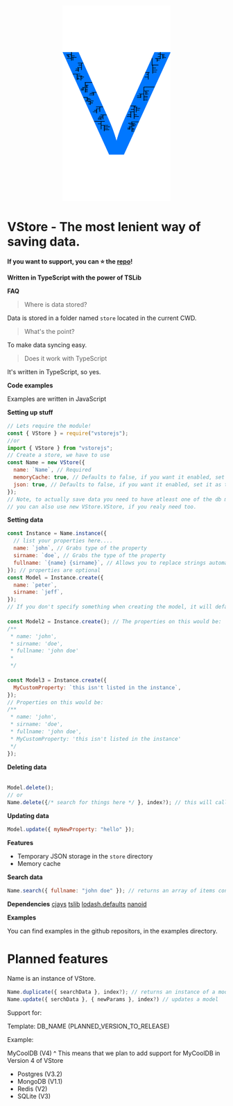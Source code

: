 <p align="center"> <img src="https://raw.githubusercontent.com/Milo123459/vstore/master/assets/Logo.png" width=250 height=450/> </p>

# **VStore** - **The most lenient way of saving data.**

**If you want to support, you can ⭐ the [repo](https://github.com/Milo123459/VStore)!**

**Written in TypeScript with the power of TSLib**

**FAQ**

> Where is data stored?

Data is stored in a folder named `store` located in the current CWD.

> What's the point?

To make data syncing easy.

> Does it work with TypeScript

It's written in TypeScript, so yes.

**Code examples**

Examples are written in JavaScript

**Setting up stuff**

```js
// Lets require the module!
const { VStore } = require("vstorejs");
//or
import { VStore } from "vstorejs";
// Create a store, we have to use
const Name = new VStore({
  name: `Name`, // Required
  memoryCache: true, // Defaults to false, if you want it enabled, set it as true
  json: true, // Defaults to false, if you want it enabled, set it as true
});
// Note, to actually save data you need to have atleast one of the db methods active.
// you can also use new VStore.VStore, if you realy need too.
```

**Setting data**

```js
const Instance = Name.instance({
  // list your properties here....
  name: `john`, // Grabs type of the property
  sirname: `doe`, // Grabs the type of the property
  fullname: `{name} {sirname}`, // Allows you to replace strings automatically with this.properties, powered by cjays
}); // properties are optional
const Model = Instance.create({
  name: `peter`,
  sirname: `jeff`,
});
// If you don't specify something when creating the model, it will default to the value. Example is when you add name and sirname but not fullname, fullname would be: 'peter jeff'

const Model2 = Instance.create(); // The properties on this would be:
/**
 * name: 'john',
 * sirname: 'doe',
 * fullname: 'john doe'
 *
 */

const Model3 = Instance.create({
  MyCustomProperty: `this isn't listed in the instance`,
});
// Properties on this would be:
/**
 * name: 'john',
 * sirname: 'doe',
 * fullname: 'john doe',
 * MyCustomProperty: 'this isn't listed in the instance'
 */
});
```

**Deleting data**

```js

Model.delete();
// or
Name.delete({/* search for things here */ }, index?); // this will call the search method, if you don't specify the index it'll default to 0, it takes in a number!
```

**Updating data**

```js
Model.update({ myNewProperty: "hello" });
```

**Features**

- Temporary JSON storage in the `store` directory
- Memory cache

**Search data**

```js
Name.search({ fullname: "john doe" }); // returns an array of items containing documents with fulllname as johndoe
```

**Dependencies**
[cjays](https://npm.im/cjays)
[tslib](https://npm.im/tslib)
[lodash.defaults](https://npm.im/lodash.defaults)
[nanoid](https://npm.im/nanoid)

**Examples**

You can find examples in the github repositors, in the examples directory.

# Planned features

Name is an instance of VStore.

```js
Name.duplicate({ searchData }, index?); // returns an instance of a model with duplicated data
Name.update({ serchData }, { newParams }, index?) // updates a model
```

Support for:

Template: DB_NAME (PLANNED_VERSION_TO_RELEASE)

Example:

MyCoolDB (V4)
^ This means that we plan to add support for MyCoolDB in Version 4 of VStore

- Postgres (V3.2)
- MongoDB (V1.1)
- Redis (V2)
- SQLite (V3)
